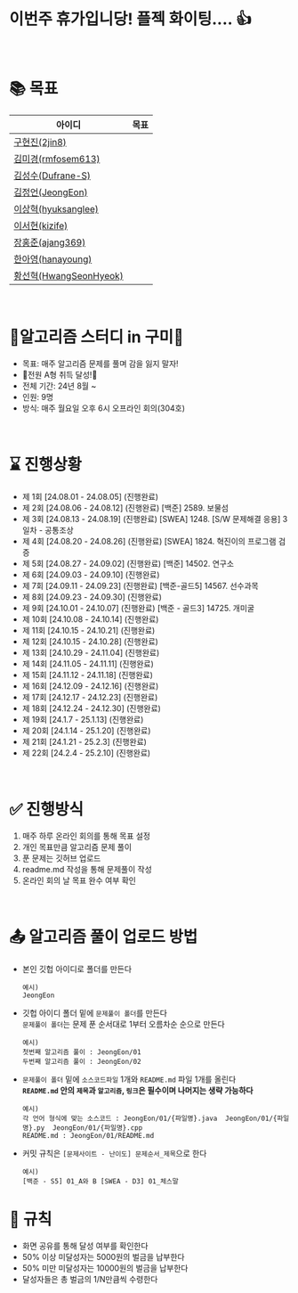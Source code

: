 # 이번주 휴가입니당! 플젝 화이팅.... 👍

<br>

# 📚 목표
|아이디|목표|
|------|---|
|[구현진(2jin8)](https://github.com/2jin8)|  |
|[김미경(rmfosem613)](https://github.com/rmfosem613)|  |
|[김성수(Dufrane-S)](https://github.com/Dufrane-S)|  |
|[김정언(JeongEon)](https://github.com/JeongEon8)|  |
|[이상혁(hyuksanglee)](https://github.com/hyuksanglee)|  |
|[이서현(kizife)](https://github.com/kizife)|  |
|[장홍준(ajang369)](https://github.com/ajang369)|  |
|[한아영(hanayoung)](https://github.com/hanayoung) |  |
|[황선혁(HwangSeonHyeok)](https://github.com/HwangSeonHyeok)|  |

<br>

# 💚알고리즘 스터디 in 구미💚
- 목표: 매주 알고리즘 문제를 풀며 감을 잃지 말자!
- 🎉전원 A형 취득 달성!🎉
- 전체 기간: 24년 8월 ~
- 인원: 9명
- 방식: 매주 월요일 오후 6시 오프라인 회의(304호)
<br>

# ⌛ 진행상황
- 제 1회 [24.08.01 - 24.08.05] (진행완료)
- 제 2회 [24.08.06 - 24.08.12] (진행완료) [백준] 2589. 보물섬
- 제 3회 [24.08.13 - 24.08.19] (진행완료) [SWEA] 1248. [S/W 문제해결 응용] 3일차 - 공통조상
- 제 4회 [24.08.20 - 24.08.26] (진행완료) [SWEA] 1824. 혁진이의 프로그램 검증
- 제 5회 [24.08.27 - 24.09.02] (진행완료) [백준] 14502. 연구소
- 제 6회 [24.09.03 - 24.09.10] (진행완료)
- 제 7회 [24.09.11 - 24.09.23] (진행완료) [백준-골드5] 14567. 선수과목
- 제 8회 [24.09.23 - 24.09.30] (진행완료)
- 제 9회 [24.10.01 - 24.10.07] (진행완료) [백준 - 골드3] 14725. 개미굴
- 제 10회 [24.10.08 - 24.10.14] (진행완료)
- 제 11회 [24.10.15 - 24.10.21] (진행완료)
- 제 12회 [24.10.15 - 24.10.28] (진행완료)
- 제 13회 [24.10.29 - 24.11.04] (진행완료)
- 제 14회 [24.11.05 - 24.11.11] (진행완료)
- 제 15회 [24.11.12 - 24.11.18] (진행완료)
- 제 16회 [24.12.09 - 24.12.16] (진행완료)
- 제 17회 [24.12.17 - 24.12.23] (진행완료)
- 제 18회 [24.12.24 - 24.12.30] (진행완료)
- 제 19회 [24.1.7 - 25.1.13] (진행완료)
- 제 20회 [24.1.14 - 25.1.20] (진행완료)
- 제 21회 [24.1.21 - 25.2.3] (진행완료)
- 제 22회 [24.2.4 - 25.2.10] (진행완료)


<br>

# ✅ 진행방식
1. 매주 하루 온라인 회의를 통해 목표 설정
2. 개인 목표만큼 알고리즘 문제 풀이
3. 푼 문제는 깃허브 업로드
4. readme.md 작성을 통해 문제풀이 작성
5. 온라인 회의 날 목표 완수 여부 확인

<br>

# 📤 알고리즘 풀이 업로드 방법
- 본인 깃헙 아이디로 폴더를 만든다
  ```
  예시)
  JeongEon
  ```
- 깃헙 아이디 폴더 밑에 `문제풀이 폴더`를 만든다 <br>
  `문제풀이 폴더`는 문제 푼 순서대로 1부터 오름차순 순으로 만든다
  ```
  예시)
  첫번째 알고리즘 풀이 : JeongEon/01
  두번째 알고리즘 풀이 : JeongEon/02
  ```
- `문제풀이 폴더` 밑에 `소스코드파일` 1개와 `README.md` 파일 1개를 올린다
  <br>
  **`README.md` 안의 `제목`과 `알고리즘`, `링크`은 필수이며 나머지는 생략 가능하다** 
  ```
  예시)
  각 언어 형식에 맞는 소스코드 : JeongEon/01/{파일명}.java  JeongEon/01/{파일명}.py  JeongEon/01/{파일명}.cpp
  README.md : JeongEon/01/README.md
  ```
- 커밋 규칙은 `[문제사이트 - 난이도] 문제순서_제목`으로 한다
  ```
  예시)
  [백준 - S5] 01_A와 B [SWEA - D3] 01_체스말
  ```


# 💸 규칙
- 화면 공유를 통해 달성 여부를 확인한다
- 50% 이상 미달성자는 5000원의 벌금을 납부한다
- 50% 미만 미달성자는 10000원의 벌금을 납부한다
- 달성자들은 총 벌금의 1/N만큼씩 수령한다

<br>
